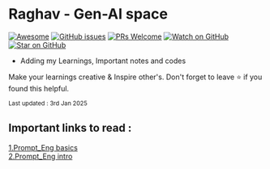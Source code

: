 # Raghav - Gen-AI space

[![Awesome](https://awesome.re/badge.svg)](https://github.com/JayaRaghavendra) 
[![GitHub issues](https://img.shields.io/github/issues/coderjojo/creative-profile-readme)](https://github.com/JayaRaghavendra/Gen-AI/issues)
[![PRs Welcome](https://img.shields.io/badge/PRs-welcome-brightgreen.svg?style=flat-square)](https://github.com/JayaRaghavendra/Gen-AI/pulls)
[![Watch on GitHub](https://img.shields.io/github/watchers/JayaRaghavendra/Gen-AI.svg?style=social)](https://github.com/JayaRaghavendra/Gen-AI/watchers)
[![Star on GitHub](https://img.shields.io/github/stars/JayaRaghavendra/Gen-AI.svg?style=social)](https://github.com/JayaRaghavendra/Gen-AI/stargazers)

-  Adding my Learnings, Important notes and codes <br />

Make your learnings creative & Inspire other's. Don't forget to leave :star: if you found this helpful.

<sub>Last updated : 3rd Jan 2025 </sub>

## Important links to read :
[1.Prompt_Eng basics](https://www.promptingguide.ai/) <br/>
[2.Prompt_Eng intro](https://www.k2view.com/blog/prompt-engineering-techniques/#Prompt-engineering-embedded-in-GenAI-Data-Fusion)
